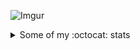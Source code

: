 
![Imgur](https://i.imgur.com/ChaMfok.png)



<details>

  <summary>Some of my :octocat: stats</summary>

  [![Yuliya's GitHub stats](https://github-readme-stats.vercel.app/api?username=heyitsyuliya&count_private=true&show_icons=true&title_color=2236f0)](https://github.com/anuraghazra/github-readme-stats)

</details>

